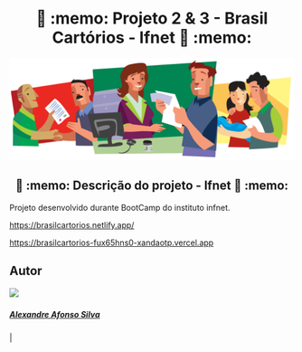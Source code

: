 <h1 align="center">📝 :memo: Projeto 2 & 3 - Brasil Cartórios - Ifnet 📝 :memo: </h1>


![Cartório é serviço](https://github.com/XandaoTP/pj2-brasilcartorios/blob/main/front-end/src/assets/img/cartorio-e-servico.png)

<h2 align="center">📝 :memo: Descrição do projeto - Ifnet 📝 :memo: </h2>

<p>Projeto desenvolvido durante BootCamp do instituto infnet.</p>

https://brasilcartorios.netlify.app/


https://brasilcartorios-fux65hns0-xandaotp.vercel.app

## Autor

<kbd>[<img src="https://avatars.githubusercontent.com/u/98927676?s=400&v=4" width=115><br><h5>Alexandre Afonso Silva</h5>](https://github.com/XandaoTP)|</kbd>

